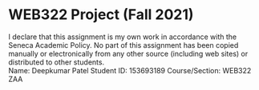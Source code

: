 # WEB322 Project (Fall 2021) 
I declare that this assignment is my own work in accordance with the Seneca Academic Policy. No part of this assignment has been copied manually or electronically from any other source (including web sites) or distributed to other students.  
 Name: Deepkumar Patel
 Student ID: 153693189
 Course/Section: WEB322 ZAA
  
  
 
